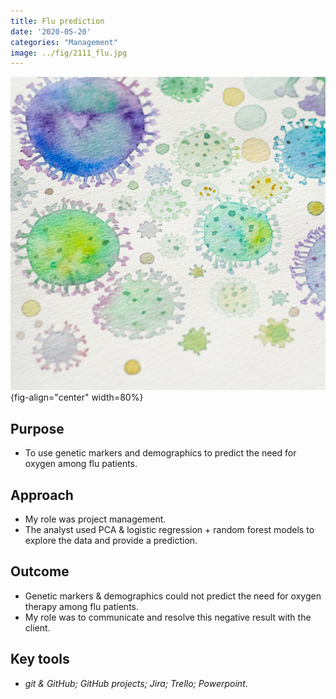 ```yaml
---
title: Flu prediction
date: '2020-05-20'
categories: "Management"
image: ../fig/2111_flu.jpg
---
```

  
![Photo by <a href="https://unsplash.com/@chrisliverani?utm_source=unsplash&utm_medium=referral&utm_content=creditCopyText">Chris Liverani</a> on <a href="https://unsplash.com/s/photos/flu?utm_source=unsplash&utm_medium=referral&utm_content=creditCopyText">Unsplash</a>](../fig/2111_flu.jpg){fig-align="center" width=80%}

## Purpose

- To use genetic markers and demographics to predict the need for oxygen among flu patients. 

## Approach

- My role was project management.
- The analyst used PCA & logistic regression + random forest models to explore the data and provide a prediction.
## Outcome

- Genetic markers & demographics could not predict the need for oxygen therapy among flu patients.
- My role was to communicate and resolve this negative result with the client.


## Key tools

- *git & GitHub; GitHub projects; Jira; Trello; Powerpoint*.